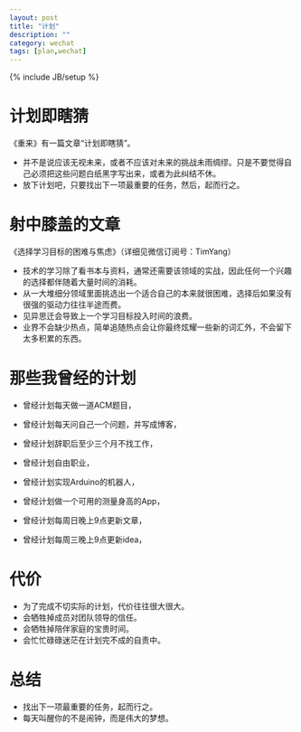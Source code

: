 ```yaml
---
layout: post
title: "计划"
description: ""
category: wechat
tags: [plan,wechat]
---
```

{% include JB/setup %}

# 计划即瞎猜

《重来》有一篇文章“计划即瞎猜”。

- 并不是说应该无视未来，或者不应该对未来的挑战未雨绸缪。只是不要觉得自己必须把这些问题白纸黑字写出来，或者为此纠结不休。
- 放下计划吧，只要找出下一项最重要的任务，然后，起而行之。

# 射中膝盖的文章

《选择学习目标的困难与焦虑》（详细见微信订阅号：TimYang）

- 技术的学习除了看书本与资料，通常还需要该领域的实战，因此任何一个兴趣的选择都伴随着大量时间的消耗。
- 从一大堆细分领域里面挑选出一个适合自己的本来就很困难，选择后如果没有很强的驱动力往往半途而费。
- 见异思迁会导致上一个学习目标投入时间的浪费。
- 业界不会缺少热点，简单追随热点会让你最终炫耀一些新的词汇外，不会留下太多积累的东西。

# 那些我曾经的计划
- 曾经计划每天做一道ACM题目，
- 曾经计划每天问自己一个问题，并写成博客，

- 曾经计划辞职后至少三个月不找工作，
- 曾经计划自由职业，

- 曾经计划实现Arduino的机器人，
- 曾经计划做一个可用的测量身高的App，

- 曾经计划每周日晚上9点更新文章，
- 曾经计划每周三晚上9点更新idea，


# 代价

- 为了完成不切实际的计划，代价往往很大很大。
- 会牺牲掉成员对团队领导的信任。
- 会牺牲掉陪伴家庭的宝贵时间。
- 会忙忙碌碌迷茫在计划完不成的自责中。

# 总结

- 找出下一项最重要的任务，起而行之。
- 每天叫醒你的不是闹钟，而是伟大的梦想。


